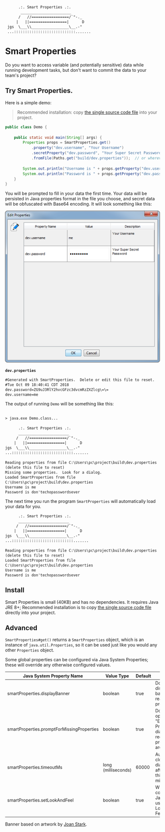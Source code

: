 
```text
      .:. Smart Properties .:.
       _______________________
      /   //=================/`"-._
     |   ||=================|      D
 jgs  \___\\_________________\__.-"
 ...::::::::::::::::::::::::::::.......
```

# Smart Properties

Do you want to access variable (and potentially sensitive) data while running development tasks, but don't want to commit the data to your team's project?

## Try Smart Properties.

Here is a simple demo:

> Recommended installation: copy [the single source code file](src/main/java/com/scarlatti/SmartProperties.java?raw=true) into your project.

```java
public class Demo {

    public static void main(String[] args) {
        Properties props = SmartProperties.get()
            .property("dev.username", "Your Username")
            .secretProperty("dev.password", "Your Super Secret Password")
            .fromFile(Paths.get("build/dev.properties"));  // or wherever you want to put the data

        System.out.println("Username is " + props.getProperty("dev.username"));
        System.out.println("Password is " + props.getProperty("dev.password"));
    }
}
```

You will be prompted to fill in your data the first time.
Your data will be persisted in Java properties format in the file you choose, and secret data will be obfuscated with Base64 encoding.
It will look something like this:

!["Edit Properties" dialog](docs/images/edit.png)

**`dev.properties`**
```
#Generated with SmartProperties.  Delete or edit this file to reset.
#Tue Oct 09 18:40:41 CDT 2018
dev.password=ZG9uJ3RlY2hvcGFzc3dvcmRzZXZlcg\=\=
dev.username=me
```

The output of running `Demo` will be something like this:

```text

> java.exe Demo.class...

      .:. Smart Properties .:.
      _______________________
     /   //=================/`"-._
    |   ||=================|      D
jgs  \___\\_________________\__.-"
...::::::::::::::::::::::::::::.......

Reading properties from file C:\Users\pc\project\build\dev.properties (delete this file to reset)
Missing some properties.  Look for a dialog.
Loaded SmartProperties from file C:\Users\pc\project\build\dev.properties
Username is me
Password is don'techopasswordsever
```

The next time you run the program `SmartProperties` will automatically load your data for you.

```
      .:. Smart Properties .:.
      _______________________
     /   //=================/`"-._
    |   ||=================|      D
jgs  \___\\_________________\__.-"
...::::::::::::::::::::::::::::.......

Reading properties from file C:\Users\pc\project\build\dev.properties (delete this file to reset)
Loaded SmartProperties from file C:\Users\pc\project\build\dev.properties
Username is me
Password is don'techopasswordsever
```

## Install
Smart Properties is small (40KB) and has no dependencies.  It requires Java JRE 8+;  Recommended installation is to copy [the single source code file](src/main/java/com/scarlatti/SmartProperties.java?raw=true) directly into your project.

## Advanced

`SmartProperties#get()` returns a `SmartProperties` object, which is an instance of `java.util.Properties`, so it can be used just like you would any other `Properties` object.

Some global properties can be configured via Java System Properties; these will override any otherwise configured values.

| Java System Property Name                    | Value Type          | Default | Effect |
|----------------------------------------------|---------------------|---------|--------|
| smartProperties.displayBanner                | boolean             | true    | Do or don't display the banner when reading properties.
| smartProperties.promptForMissingProperties   | boolean             | true    | Do or don't open the "Edit Properties" dialog when required properties are missing.
| smartProperties.timeoutMs                    | long (milliseconds) | 60000   | Automatically close the dialog box after waiting this many milleseconds.
| smartProperties.setLookAndFeel               | boolean             | true    | When true configures JavaSwing to use System Look And Feel.

Banner based on artwork by [Joan Stark](https://asciiart.website/joan/www.geocities.com/SoHo/7373/indexjava.html).
